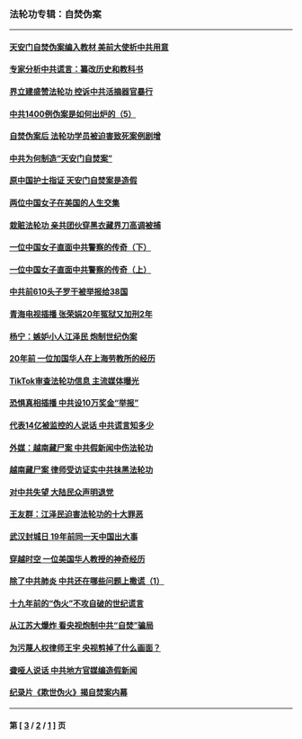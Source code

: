 ### 法轮功专辑：自焚伪案
---
#### [天安门自焚伪案编入教材 美前大使析中共用意](../../pages/nf5562/n13791932.md?11300430) 
#### [专家分析中共谎言：纂改历史和教科书](../../pages/nf5562/n13781542.md?11300430) 
#### [界立建盛赞法轮功 控诉中共活摘器官暴行](../../pages/nf5562/n13781971.md?11300430) 
#### [中共1400例伪案是如何出炉的（5）](../../pages/nf5562/n13226831.md?11300430) 
#### [自焚伪案后 法轮功学员被迫害致死案例剧增](../../pages/nf5562/n13190600.md?11300430) 
#### [中共为何制造“天安门自焚案”](../../pages/nf5562/n13183270.md?11300430) 
#### [原中国护士指证 天安门自焚案是造假](../../pages/nf5562/n13172289.md?11300430) 
#### [两位中国女子在美国的人生交集](../../pages/nf5562/n13156138.md?11300430) 
#### [栽赃法轮功 亲共团伙穿黑衣藏界刀高调被捕](../../pages/nf5562/n13073780.md?11300430) 
#### [一位中国女子直面中共警察的传奇（下）](../../pages/nf5562/n12989706.md?11300430) 
#### [一位中国女子直面中共警察的传奇（上）](../../pages/nf5562/n12985072.md?11300430) 
#### [中共前610头子罗干被举报给38国](../../pages/nf5562/n12975419.md?11300430) 
#### [青海电视插播 张荣娟20年冤狱又加刑2年](../../pages/nf5562/n12738166.md?11300430) 
#### [杨宁：嫉妒小人江泽民 炮制世纪伪案](../../pages/nf5562/n12724108.md?11300430) 
#### [20年前 一位加国华人在上海劳教所的经历](../../pages/nf5562/n12707932.md?11300430) 
#### [TikTok审查法轮功信息 主流媒体曝光](../../pages/nf5562/n12362336.md?11300430) 
#### [恐惧真相插播 中共设10万奖金“举报”](../../pages/nf5562/n12306396.md?11300430) 
#### [代表14亿被监控的人说话 中共谎言知多少](../../pages/nf5562/n12297484.md?11300430) 
#### [外媒：越南藏尸案 中共假新闻中伤法轮功](../../pages/nf5562/n12264411.md?11300430) 
#### [越南藏尸案 律师受访证实中共抹黑法轮功](../../pages/nf5562/n12261878.md?11300430) 
#### [对中共失望 大陆民众声明退党](../../pages/nf5562/n12187315.md?11300430) 
#### [王友群：江泽民迫害法轮功的十大罪恶](../../pages/nf5562/n12169074.md?11300430) 
#### [武汉封城日 19年前同一天中国出大事](../../pages/nf5562/n12150901.md?11300430) 
#### [穿越时空  一位美国华人教授的神奇经历](../../pages/nf5562/n12097460.md?11300430) 
#### [除了中共肺炎 中共还在哪些问题上撒谎（1）](../../pages/nf5562/n11955770.md?11300430) 
#### [十九年前的“伪火”不攻自破的世纪谎言](../../pages/nf5562/n11813238.md?11300430) 
#### [从江苏大爆炸 看央视炮制中共“自焚”骗局](../../pages/nf5562/n11140275.md?11300430) 
#### [为污蔑人权律师王宇 央视剪掉了什么画面？](../../pages/nf5562/n11130142.md?11300430) 
#### [聋哑人说话 中共地方官媒编造假新闻](../../pages/nf5562/n11006067.md?11300430) 
#### [纪录片《欺世伪火》揭自焚案内幕](../../pages/nf5562/n11002664.md?11300430) 

---
#### 第 [ [3](./3.md?11300430) / [2](./2.md?11300430) / [1](./1.md?11300430) ] 页

